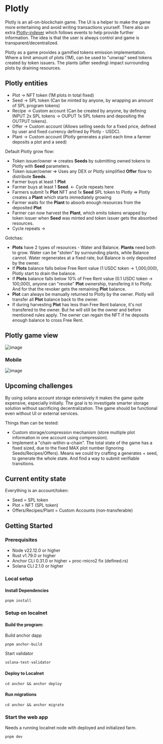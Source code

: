 # Plotly

Plotly is an all-on-blockchain game. The UI is a helper to make the game more entertaining and avoid writing transactions yourself. There also an extra [Plotly-indexer](https://github.com/jsonDoge/plotly-indexer) which follows events to help provide further information. The idea is that the user is always control and game is transparent/decentralized.

Plotly as a game provides a gamified tokens emission implementation. Where a limit amount of plots (1M), can be used to "unwrap" seed tokens created by token issuers. The plants (after seeding) impact surrounding plots by draining resources. 

## Plotly entities
- Plot -> NFT token (1M plots in total fixed)
- Seed -> SPL token (Can be minted by anyone, by wrapping an amount of SPL program tokens)
- Recipe -> Custom account (Can be created by anyone, by defining INPUT 2x SPL tokens -> OUPUT 1x SPL tokens and depositing the OUTPUT tokens).
- Offer -> Custom account (Allows selling seeds for a fixed price, defined by user and fixed currency defined by Plotly - USDC).
- Plant -> Custom account (Plotly generates a plant each time a farmer deposits a plot and a seed)


Default Plotly grow flow:
  - Token issuer/owner => creates **Seeds** by submitting owned tokens to Plotly with **Seed** parameters.
  - Token issuer/owner => Uses any DEX or Plotly simplified **Offer** flow to distribute **Seeds**.
  - Farmer buys at least 1 **Plot** 
  - Farmer buys at least 1 **Seed**.  <- Cycle repeats here
  - Farmers submit 1x **Plot** NFT and 1x **Seed** SPL token to Plotly => Plotly creates a **Plant** which starts immediately growing 
  - Farmer waits for the **Plant** to absorb enough resources from the deposited **Plot**
  - Farmer can now harvest the **Plant**, which emits tokens wrapped by token issuer when **Seed** was minted and token issuer gets the absorbed resources.
  - Cycle repeats ->


Gotchas:
 - **Plots** have 2 types of resources - Water and Balance. **Plants** need both to grow. Water can be "stolen" by surrounding plants, while Balance cannot. Water regenerates at a fixed rate, but Balance is only deposited by the owner.
 - If **Plots** balance falls below Free Rent value (1 USDC token  -> 1,000,000), Plotly start to drain the balance.
 - If **Plots** balance falls below 10% of Free Rent value (0.1 USDC token -> 100,000), anyone can "revoke" **Plot** ownership, transfering it to Plotly. And for that the revoker gets the remaining **Plot** balance.
 - **Plot** can always be manually returned to Plotly by the owner. Plotly will transfer all **Plot** balance back to the owner.
 - If during harvesting **Plot** has less than Free Rent balance, it's not transfered to the owner. But he will still be the owner and before mentioned rules apply. The owner can regain the NFT if he deposits enough balance to cross Free Rent.

## Plotly game view
![image](https://github.com/user-attachments/assets/1ed9cec0-4ce1-46ec-9c8b-667ece986d15)

### Mobile

![image](https://github.com/user-attachments/assets/86fcbea1-70d7-4407-9a29-b7edde76beec)


## Upcoming challenges

By using solana account storage extensively it makes the game quite expensive, especially initially. The goal is to investigate smarter storage solution without sacrificing decentralization. The game should be functional even without UI or external services.

Things than can be tested:
  - Custom storage/compression mechanism (store multiple plot information in one account using compression).
  - Implement a "chain-within-a-chain". The total state of the game has a fixed sized, due to the fixed MAX plot number (Ignoring Seeds/Recipes/Offers). Means we could try crafting a generates + seed, to generate the whole state. And find a way to submit verifiable transitions.
  
## Current entity state

Everything is an account/token:

- Seed = SPL token
- Plot = NFT (SPL token)
- Offers/Recipes/Plant = Custom Accounts (non-transferable)

## Getting Started

### Prerequisites

- Node v22.12.0 or higher
- Rust v1.79.0 or higher
- Anchor CLI 0.31.0 or higher + proc-micro2 fix (defined.rs)
- Solana CLI 2.1.0 or higher 

### Local setup

#### Install Dependencies

```shell
pnpm install
```

### Setup on localnet

#### Build the program:

Build anchor dapp

```shell
pnpm anchor-build
```

Start validator
```shell
solana-test-validator
```

#### Deploy to Localnet

```shell
cd anchor && anchor deploy
```

#### Run migrations

```shell
cd anchor && anchor migrate
```

### Start the web app

Needs a running localnet node with deployed and initialized farm.

```
pnpm dev
```
